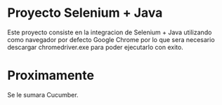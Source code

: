 # Proyecto Selenium + Java
Este proyecto consiste en la integracion de Selenium + Java utilizando como navegador por defecto Google Chrome por lo que sera necesario descargar chromedriver.exe para poder ejecutarlo con exito.

# Proximamente
Se le sumara Cucumber.
